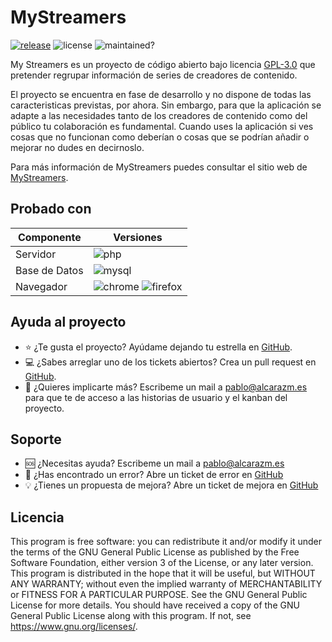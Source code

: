 # MyStreamers

[![release](https://badgen.net/github/release/palcarazm/MyStreamers)](https://github.com/palcarazm/MyStreamers/releases/latest)
![license](https://badgen.net/github/license/palcarazm/MyStreamers)
![maintained?](https://badgen.net/badge/maintained/yes/green)

My Streamers es un proyecto de código abierto bajo licencia [GPL-3.0](https://www.gnu.org/licenses/gpl-3.0.html) que pretender regrupar información de series de creadores de contenido.

El proyecto se encuentra en fase de desarrollo y no dispone de todas las caracteristicas previstas, por ahora. Sin embargo, para que la aplicación se adapte a las necesidades tanto de los creadores de contenido como del público tu colaboración es fundamental. Cuando uses la aplicación si ves cosas que no funcionan como deberían o cosas que se podrían añadir o mejorar no dudes en decirnoslo.

Para más información de MyStreamers puedes consultar el sitio web de [MyStreamers](http://mystreamers.alcarazm.es).

## Probado con 
Componente | Versiones
--- | ---
Servidor | ![php](https://img.shields.io/static/v1?label=PHP&message=8.0&color=success&logoColor=white&logo=php)
Base de Datos | ![mysql](https://img.shields.io/static/v1?label=MySQL&message=8.0&color=success&logoColor=white&logo=mysql)
Navegador | ![chrome](https://img.shields.io/static/v1?label=Chrome&message=102.0&color=success&logoColor=white&logo=googlechrome) ![firefox](https://img.shields.io/static/v1?label=Firefox&message=101.0&color=success&logoColor=white&logo=firefox)
## Ayuda al proyecto
 - :star: ¿Te gusta el proyecto? Ayúdame dejando tu estrella en [GitHub](https://github.com/palcarazm/MyStreamers).
 - :computer: ¿Sabes arreglar uno de los tickets abiertos? Crea un pull request en [GitHub](https://github.com/palcarazm/MyStreamers).
 - :busts_in_silhouette: ¿Quieres implicarte más? Escribeme un mail a [pablo@alcarazm.es](mailto:pablo@alcarazm.es) para que te de acceso a las historias de usuario y el kanban del proyecto.

## Soporte
 - :sos: ¿Necesitas ayuda? Escribeme un mail a [pablo@alcarazm.es](mailto:pablo@alcarazm.es)
 - :bug: ¿Has encontrado un error? Abre un ticket de error en [GitHub](https://github.com/palcarazm/MyStreamers/issues/new?assignees=&labels=bug&template=reporte-de-error.md&title=%5BBUG%5D)
 - :bulb: ¿Tienes un propuesta de mejora? Abre un ticket de mejora en [GitHub](https://github.com/palcarazm/MyStreamers/issues/new?assignees=&labels=enhancement&template=propuesta-de-mejora.md&title=%09+%5BMEJORA%5D)

## Licencia
This program is free software: you can redistribute it and/or modify it under the terms of the GNU General Public License as published by the Free Software Foundation, either version 3 of the License, or any later version.
This program is distributed in the hope that it will be useful, but WITHOUT ANY WARRANTY; without even the implied warranty of MERCHANTABILITY or FITNESS FOR A PARTICULAR PURPOSE.  See the GNU General Public License for more details.
You should have received a copy of the GNU General Public License along with this program.  If not, see <https://www.gnu.org/licenses/>.
